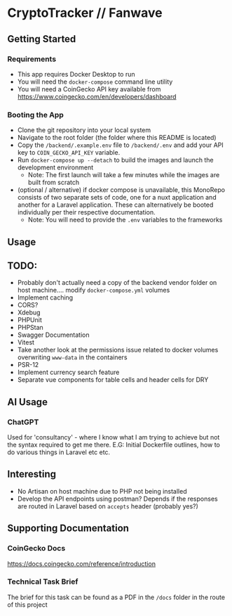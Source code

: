# CryptoTracker // Fanwave

## Getting Started
### Requirements
- This app requires Docker Desktop to run
- You will need the `docker-compose` command line utility
- You will need a CoinGecko API key available from https://www.coingecko.com/en/developers/dashboard

### Booting the App
- Clone the git repository into your local system
- Navigate to the root folder (the folder where this README is located)
- Copy the `/backend/.example.env` file to `/backend/.env` and add your API key to `COIN_GECKO_API_KEY` variable.
- Run `docker-compose up --detach` to build the images and launch the development environment
  - Note: The first launch will take a few minutes while the images are built from scratch
- (optional / alternative) if docker compose is unavailable, this MonoRepo consists of two separate sets of code, one for a nuxt application and another for a Laravel application. These can alternatively be booted individually per their respective documentation.
  - Note: You will need to provide the `.env` variables to the frameworks

## Usage


## TODO:
- Probably don't actually need a copy of the backend vendor folder on host machine.... modify `docker-compose.yml` volumes
- Implement caching
- CORS?
- Xdebug
- PHPUnit
- PHPStan
- Swagger Documentation
- Vitest
- Take another look at the permissions issue related to docker volumes overwriting `www-data` in the containers
- PSR-12
- Implement currency search feature
- Separate vue components for table cells and header cells for DRY

## AI Usage
### ChatGPT
Used for 'consultancy' - where I know what I am trying to achieve but not the syntax required to get me there. E.G: Initial Dockerfile outlines, how to do various things in Laravel etc etc. 

## Interesting
- No Artisan on host machine due to PHP not being installed
- Develop the API endpoints using postman? Depends if the responses are routed in Laravel based on `accepts` header (probably yes?)

## Supporting Documentation
### CoinGecko Docs
https://docs.coingecko.com/reference/introduction

### Technical Task Brief
The brief for this task can be found as a PDF in the `/docs` folder in the route of this project
